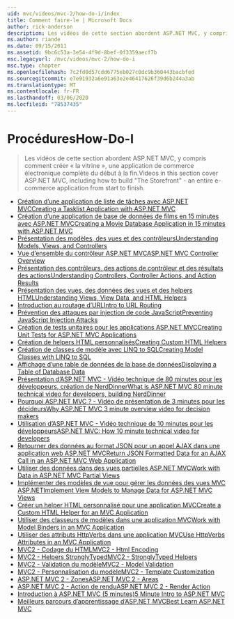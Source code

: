 ```yaml
---
uid: mvc/videos/mvc-2/how-do-i/index
title: Comment faire-le | Microsoft Docs
author: rick-anderson
description: Les vidéos de cette section abordent ASP.NET MVC, y compris comment créer « la vitrine », une application de commerce électronique complète du début à la fin.
ms.author: riande
ms.date: 09/15/2011
ms.assetid: 9bc6c53a-3e54-4f9d-8bef-0f3359aecf7b
msc.legacyurl: /mvc/videos/mvc-2/how-do-i
msc.type: chapter
ms.openlocfilehash: 7c2fd0d57cdd6775eb027c0dc9b360443bacbfed
ms.sourcegitcommit: e7e91932a6e91a63e2e46417626f39d6b244a3ab
ms.translationtype: MT
ms.contentlocale: fr-FR
ms.lasthandoff: 03/06/2020
ms.locfileid: "78537435"
---
```

# <a name="how-do-i"></a><span data-ttu-id="eeed5-103">Procédures</span><span class="sxs-lookup"><span data-stu-id="eeed5-103">How-Do-I</span></span>

> <span data-ttu-id="eeed5-104">Les vidéos de cette section abordent ASP.NET MVC, y compris comment créer « la vitrine », une application de commerce électronique complète du début à la fin.</span><span class="sxs-lookup"><span data-stu-id="eeed5-104">Videos in this section cover ASP.NET MVC, including how to build "The Storefront" - an entire e-commerce application from start to finish.</span></span>

- [<span data-ttu-id="eeed5-105">Création d’une application de liste de tâches avec ASP.NET MVC</span><span class="sxs-lookup"><span data-stu-id="eeed5-105">Creating a Tasklist Application with ASP.NET MVC</span></span>](creating-a-tasklist-application-with-aspnet-mvc.md)
- [<span data-ttu-id="eeed5-106">Création d’une application de base de données de films en 15 minutes avec ASP.NET MVC</span><span class="sxs-lookup"><span data-stu-id="eeed5-106">Creating a Movie Database Application in 15 minutes with ASP.NET MVC</span></span>](creating-a-movie-database-application-in-15-minutes-with-aspnet-mvc.md)
- [<span data-ttu-id="eeed5-107">Présentation des modèles, des vues et des contrôleurs</span><span class="sxs-lookup"><span data-stu-id="eeed5-107">Understanding Models, Views, and Controllers</span></span>](understanding-models-views-and-controllers.md)
- [<span data-ttu-id="eeed5-108">Vue d’ensemble du contrôleur ASP.NET MVC</span><span class="sxs-lookup"><span data-stu-id="eeed5-108">ASP.NET MVC Controller Overview</span></span>](aspnet-mvc-controller-overview.md)
- [<span data-ttu-id="eeed5-109">Présentation des contrôleurs, des actions de contrôleur et des résultats des actions</span><span class="sxs-lookup"><span data-stu-id="eeed5-109">Understanding Controllers, Controller Actions, and Action Results</span></span>](understanding-controllers-controller-actions-and-action-results.md)
- [<span data-ttu-id="eeed5-110">Présentation des vues, des données des vues et des helpers HTML</span><span class="sxs-lookup"><span data-stu-id="eeed5-110">Understanding Views, View Data, and HTML Helpers</span></span>](understanding-views-view-data-and-html-helpers.md)
- [<span data-ttu-id="eeed5-111">Introduction au routage d’URL</span><span class="sxs-lookup"><span data-stu-id="eeed5-111">Intro to URL Routing</span></span>](an-introduction-to-url-routing.md)
- [<span data-ttu-id="eeed5-112">Prévention des attaques par injection de code JavaScript</span><span class="sxs-lookup"><span data-stu-id="eeed5-112">Preventing JavaScript Injection Attacks</span></span>](preventing-javascript-injection-attacks.md)
- [<span data-ttu-id="eeed5-113">Création de tests unitaires pour les applications ASP.NET MVC</span><span class="sxs-lookup"><span data-stu-id="eeed5-113">Creating Unit Tests for ASP.NET MVC Applications</span></span>](creating-unit-tests-for-aspnet-mvc-applications.md)
- [<span data-ttu-id="eeed5-114">Création de helpers HTML personnalisés</span><span class="sxs-lookup"><span data-stu-id="eeed5-114">Creating Custom HTML Helpers</span></span>](creating-custom-html-helpers.md)
- [<span data-ttu-id="eeed5-115">Création de classes de modèle avec LINQ to SQL</span><span class="sxs-lookup"><span data-stu-id="eeed5-115">Creating Model Classes with LINQ to SQL</span></span>](creating-model-classes-with-linq-to-sql.md)
- [<span data-ttu-id="eeed5-116">Affichage d’une table de données de la base de données</span><span class="sxs-lookup"><span data-stu-id="eeed5-116">Displaying a Table of Database Data</span></span>](displaying-a-table-of-database-data.md)
- [<span data-ttu-id="eeed5-117">Présentation d’ASP.NET MVC - Vidéo technique de 80 minutes pour les développeurs, création de NerdDinner</span><span class="sxs-lookup"><span data-stu-id="eeed5-117">What is ASP.NET MVC 80 minute technical video for developers, building NerdDinner</span></span>](what-is-aspnet-mvc-80-minute-technical-video-for-developers-building-nerddinner.md)
- [<span data-ttu-id="eeed5-118">Pourquoi ASP.NET MVC ? - Vidéo de présentation de 3 minutes pour les décideurs</span><span class="sxs-lookup"><span data-stu-id="eeed5-118">Why ASP.NET MVC 3 minute overview video for decision makers</span></span>](why-aspnet-mvc-3-minute-overview-video-for-decision-makers.md)
- [<span data-ttu-id="eeed5-119">Utilisation d’ASP.NET MVC - Vidéo technique de 10 minutes pour les développeurs</span><span class="sxs-lookup"><span data-stu-id="eeed5-119">ASP.NET MVC: How 10 minute technical video for developers</span></span>](aspnet-mvc-how-10-minute-technical-video-for-developers.md)
- [<span data-ttu-id="eeed5-120">Retourner des données au format JSON pour un appel AJAX dans une application web ASP.NET MVC</span><span class="sxs-lookup"><span data-stu-id="eeed5-120">Return JSON Formatted Data for an AJAX Call in an ASP.NET MVC Web Application</span></span>](how-do-i-return-json-formatted-data-for-an-ajax-call-in-an-aspnet-mvc-web-application.md)
- [<span data-ttu-id="eeed5-121">Utiliser des données dans des vues partielles ASP.NET MVC</span><span class="sxs-lookup"><span data-stu-id="eeed5-121">Work with Data in ASP.NET MVC Partial Views</span></span>](how-do-i-work-with-data-in-aspnet-mvc-partial-views.md)
- [<span data-ttu-id="eeed5-122">Implémenter des modèles de vue pour gérer les données des vues MVC ASP.NET</span><span class="sxs-lookup"><span data-stu-id="eeed5-122">Implement View Models to Manage Data for ASP.NET MVC Views</span></span>](how-do-i-implement-view-models-to-manage-data-for-aspnet-mvc-views.md)
- [<span data-ttu-id="eeed5-123">Créer un helper HTML personnalisé pour une application MVC</span><span class="sxs-lookup"><span data-stu-id="eeed5-123">Create a Custom HTML Helper for an MVC Application</span></span>](how-do-i-create-a-custom-html-helper-for-an-mvc-application.md)
- [<span data-ttu-id="eeed5-124">Utiliser des classeurs de modèles dans une application MVC</span><span class="sxs-lookup"><span data-stu-id="eeed5-124">Work with Model Binders in an MVC Application</span></span>](how-do-i-work-with-model-binders-in-an-mvc-application.md)
- [<span data-ttu-id="eeed5-125">Utiliser des attributs HttpVerbs dans une application MVC</span><span class="sxs-lookup"><span data-stu-id="eeed5-125">Use HttpVerbs Attributes in an MVC Application</span></span>](how-do-i-use-httpverbs-attributes-in-an-mvc-application.md)
- [<span data-ttu-id="eeed5-126">MVC2 - Codage du HTML</span><span class="sxs-lookup"><span data-stu-id="eeed5-126">MVC2 - Html Encoding</span></span>](mvc2-html-encoding.md)
- [<span data-ttu-id="eeed5-127">MVC2 - Helpers StronglyTyped</span><span class="sxs-lookup"><span data-stu-id="eeed5-127">MVC2 - StronglyTyped Helpers</span></span>](mvc2-stronglytyped-helpers.md)
- [<span data-ttu-id="eeed5-128">MVC2 - Validation du modèle</span><span class="sxs-lookup"><span data-stu-id="eeed5-128">MVC2 - Model Validation</span></span>](mvc2-model-validation.md)
- [<span data-ttu-id="eeed5-129">MVC2 - Personnalisation du modèle</span><span class="sxs-lookup"><span data-stu-id="eeed5-129">MVC2 - Template Customization</span></span>](mvc2-template-customization.md)
- [<span data-ttu-id="eeed5-130">ASP.NET MVC 2 - Zones</span><span class="sxs-lookup"><span data-stu-id="eeed5-130">ASP.NET MVC 2 - Areas</span></span>](aspnet-mvc-2-areas.md)
- [<span data-ttu-id="eeed5-131">ASP.NET MVC 2 - Action de rendu</span><span class="sxs-lookup"><span data-stu-id="eeed5-131">ASP.NET MVC 2 - Render Action</span></span>](aspnet-mvc-2-render-action.md)
- [<span data-ttu-id="eeed5-132">Introduction à ASP.NET MVC (5 minutes)</span><span class="sxs-lookup"><span data-stu-id="eeed5-132">5 Minute Intro to ASP.NET MVC</span></span>](5-minute-introduction-to-aspnet-mvc.md)
- [<span data-ttu-id="eeed5-133">Meilleurs parcours d’apprentissage d’ASP.NET MVC</span><span class="sxs-lookup"><span data-stu-id="eeed5-133">Best Learn ASP.NET MVC</span></span>](how-to-best-learn-asp-net-mvc.md)
